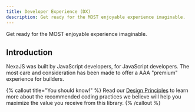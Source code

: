 ```yaml
---
title: Developer Experience (DX)
description: Get ready for the MOST enjoyable experience imaginable.
---
```


Get ready for the MOST enjoyable experience imaginable.


## Introduction

NexaJS was built by JavaScript developers, for JavaScript developers. The most care and consideration has been made to offer a AAA "premium" experience for builders.

{% callout title="You should know!" %}
Read our [Design Principles](/principles) to learn more about the recommended coding practices we believe will help you maximize the value you receive from this library.
{% /callout %}
